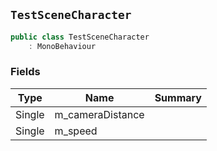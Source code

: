 ## `TestSceneCharacter`

```csharp
public class TestSceneCharacter
    : MonoBehaviour
```

### Fields

| Type | Name | Summary | 
| --- | --- | --- | 
| Single | m_cameraDistance |  | 
| Single | m_speed |  | 


